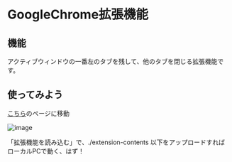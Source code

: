 # GoogleChrome拡張機能

## 機能
アクティブウィンドウの一番左のタブを残して、他のタブを閉じる拡張機能です。

## 使ってみよう
[こちら](chrome://extensions/)のページに移動

![image](https://user-images.githubusercontent.com/49902457/161800870-29c7e1de-808e-4e0c-aa12-78874d27f0d3.png)

「拡張機能を読み込む」で、./extension-contents 以下をアップロードすればローカルPCで動く、はず！

